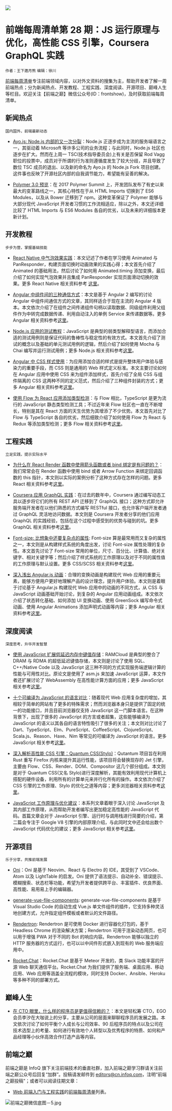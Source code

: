![](http://upload-images.jianshu.io/upload_images/1647496-0d741a0c1cd8e9ef.jpg?imageMogr2/auto-orient/strip%7CimageView2/2/w/1240)

# 前端每周清单第 28 期：JS 运行原理与优化，高性能 CSS 引擎，Coursera GraphQL 实践

`作者：王下邀月熊` `编辑：徐川`

[前端每周清单](http://www.infoq.com/cn/FE-Weekly)专注前端领域内容，以对外文资料的搜集为主，帮助开发者了解一周前端热点；分为新闻热点、开发教程、工程实践、深度阅读、开源项目、巅峰人生等栏目。欢迎关注【前端之巅】微信公众号(ID：frontshow)，及时获取前端每周清单。

## 新闻热点

`国内国外，前端最新动态`

- [Ayo.js: Node.js 内部的又一次分裂](https://parg.co/bTj)：Node.js 正逐步成为主流的服务端语言之一，其驱动着 Microsoft 等许多公司的业务流程；与此同时，Node.js 社区也逐步在扩大。然而在上周一 TSC(技术指导委员会)上有关是否保留 Rod Vagg 职位的投票中，成员对于所谓的行为准则遵循度发生了较大分歧，并且导致了数位 TSC 成员的退出、以及新的命名为 Ayo.js 的 Node.js Fork 项目创建。这件事也反映了开源社区内部的自我调节能力，希望能有妥善的解决。

- [Polymer 3.0 预览](https://www.polymer-project.org/blog/2017-08-22-npm-modules)：在 2017 Polymer Summit 上，开发团队发布了有史以来最大的变革路线之一，其核心特性在于从 HTML Imports 切换到了 ES6 Modules，以及从 Bower 迁移到了 npm。这种变革保证了 Polymer 能够与大部分现代 JavaScript 开发者习惯的工作流相适应，除以之外，本文还详细比较了 HTML Imports 与 ES6 Modules 各自的优劣，以及未来的详细版本更新计划。

## 开发教程

`步步为营，掌握基础技能`

- [React Native 中气泡效果实践](https://parg.co/bTi)：本文记述了作者在学习使用 Animated 与 PanResponder，构建页面切换时动画效果的实践心得；本文首先介绍了 Animated 的基础用法，然后讨论了如何用 Animated.timing 添加变换，最后介绍了如何实现气泡效果并且集成 PanResponder 实现页面滑动切换的效果。更多 React Native 相关资料参考 [这里](https://parg.co/bV4)。

- [Angular 中组件间的三种通信方式](https://parg.co/bTL)：本文是基于 Angular 2 编写的讨论 Angular 中组件间通信方式的文章，其同样适合于现在主流的 Angular 4 版本。本文依次介绍了在组件之间传递组件句柄以读取数据、同级组件利用父组件作为中转完成数据传递、利用自动注入的单例 Service 来传递数据等。更多 Angular 相关资料参考[这里](https://parg.co/bT2)。

- [Node.js 应用的测试教程](https://parg.co/bTy)：JavaScript 是典型的弱类型解释型语言，而添加合适的测试用例则是保证代码的鲁棒性与稳定性的有效方式。本文首先介绍了测试的概念以及基础的单元测试用例的逻辑，然后介绍了如何使用 Mocha 与 Chai 编写并运行测试用例；更多 Node.js 相关资料参考[这里](https://parg.co/be0)。

- [Angular 中 CSS 样式使用](https://blog.angular.io/the-state-of-css-in-angular-4a52d4bd2700)：为应用添加合适的样式是提升整体用户体验与感染力的重要手段，而 CSS 则是通用的 Web 样式定义标准。本文主要讨论如何在 Angular 应用中使用 CSS 来为组件添加样式，首先介绍了全局 CSS 与组件隔离的 CSS 这两种不同的定义范式，然后介绍了三种组件封装的方式；更多 Angular 相关资料参考[这里](https://parg.co/bT2)。

- [使用 Flow 为 React 应用添加类型检测](https://parg.co/bTF)：与 Flow 相比，TypeScript 是更为流行的 JavaScript 静态类型检测工具；不过近年来 Flow 社区也一直在不断增长，特别是其在 React 方面的天生优势为其增添了不少优势。本文首先对比了 Flow 与 TypeScript 各自的优劣，然后细致介绍了如何使用 Flow 为 React 与 Redux 等添加类型检测；更多 Flow 相关资料参考[这里](https://parg.co/bzM)。

## 工程实践

`立足实践，提示实际水平`

- [为什么在 React Render 函数中使用箭头函数或者 bind 绑定是有问题的？](https://parg.co/bTJ)：我们常常会在 Render 函数中使用 bind 或者 Arrow Function 来绑定回调函数的 this 指针，本文则以实际的案例分析了这种方式存在怎样的问题。更多 React 相关资料参考[这里](https://parg.co/bM1)。

- [Coursera 应用 GraphQL 实践](https://parg.co/bTX)：在过去的数年中，Coursera 通过编写动态工具以逐步将它们的所有 REST API 迁移到了 GraphQL 接口；这种方式即允许服务端开发者在以他们熟悉的方式编写 RESTful 接口，也允许客户端开发者通过 GraphQL 灵活地访问数据。本文则是 Coursera 开发者分享的他们应用 GraphQL 的实践经验，包括在这个过程中感受到的优势与碰到的坑。更多 GraphQL 相关资料参考[这里](https://parg.co/b1e)。

- [Font-size: 比想象中还要复杂点的属性](https://parg.co/bTe): Font-size 算是最常用而又复杂的属性之一，本文则是从构建样式系统的角度出发，讨论 Font-size 属性处理的复杂性。本文首先讨论了 Font-size 常用的单位，尺寸、百分比、计算值、绝对关键字、相对关键字等；然后介绍了样式系统的工作原理以及对于不同的属性值的工作原理与默认设置。更多 CSS/SCSS 相关资料参考[这里](https://parg.co/baH)。

- [深入浅出 Angular.js 动画](https://parg.co/bTI)：合理的变换动画是构建现代 Web 应用的重要元素，能够方便用户更好地理解产品的设计理念，提升用户体验。本文则是着眼于讨论基于 Angular.js 构建现代 Web 应用中的动画的不同方式，从 CSS 与 JavaScript 动画基础开始讨论，到复杂的 Angular 应用动画组成。本文依次介绍了状态转化基础、如何添加 UI 变换动画、使用 GreenSock 编写命令式动画、使用 Angular Animations 添加声明式动画等内容；更多 Angular 相关资料参考[这里](https://parg.co/bT2)。

## 深度阅读

`深度思考，升华开发智慧`

- [使用 JavaScript 扩展低延迟内存中键值存储](https://parg.co/bTv)：RAMCloud 是典型的整合了 DRAM 与 RDMA 的超低延迟键值存储，本文则是讨论了使用 SQL、C++/Native Code 以及 JavaScript 这三种不同的方式实现服务端逻辑计算的性能与可用性对比。原论文是使用了 asm.js 来加速 JavaScript 运算，本文作者还扩展讨论了 WebAssembly 在高性能计算方面的应用；更多 JavaScript 相关参考[这里](https://parg.co/b2O)。

- [十个可编译为 JavaScript 的语言对比](https://parg.co/bT9)：随着现代 Web 应用复杂度的增加，其相较于简单的网站有了更多的特殊需求；然而浏览器本身只是提供了固定的统一的功能接口，并且目前浏览器仅支持 JavaScript 这一门脚本语言。在这种背景下，出现了很多的 JavaScript 的方言或者超集，这些能够编译为 JavaScript 的语义以其各自的语言特性吸引了很多的关注；本文则对比讨论了 Dart、TypeScript、Elm、PureScript、CoffeeScript、ClojureScript、Scala.js、Reason、Haxe、Nim 等常见的可编译为 JavaScript 的语言。更多 JavaScript 相关参考[这里](https://parg.co/b2O)。

- [深入解析高性能 CSS 引擎：Quantum CSS(Stylo)](https://parg.co/bTa)：Qutantum 项目旨在利用 Rust 重写 Firefox 内核来提升其运行性能，该项目将会替换现存的 Jet 引擎，主要由 Flow、CSS、Render、DOM、Compositor 这几个部分组成。本文则是对于 Quantum CSS(又名 Stylo)进行深度解析，其能有效利用现代计算机上搭配的硬件设备，利用所有的计算单元来并行化所有的操作。本文依次介绍了 CSS 引擎的工作原理、Stylo 的优化之道等内容；更多浏览器相关资料参考[这里](https://parg.co/btv)。

- [JavaScript 工作原理与优化建议](https://parg.co/bTg)：本系列文章着眼于深入讨论 JavaScript 及其内部工作原理，从而帮助开发者编写出更加稳定高性能的 JavaScript 代码。首篇文章会对于 JavaScript 引擎、运行时与调用栈进行简要的介绍，第二篇会专注于 Google V8 引擎的内部原理介绍，与此同时文中还会给出数个 JavaScript 代码优化的建议；更多 JavaScript 相关参考[这里](https://parg.co/b2O)。

## 开源项目

`乐于分享，共推前端发展`

- [Oni](https://github.com/extr0py/oni)：Oni 是基于 Neovim、React 与 Electro 的 IDE，其受到了 VSCode、Atom 以及 LightTable 的启发。Oni 提供了语法提示、自动补全、错误提示、模糊搜索、状态栏等功能，希望为开发者提供跨平台、丰富插件、优良界面、高性能、易用易上手的编辑器。

- [generate-vue-file-components](https://vuejsfeed.com/blog/extension-for-visual-code-to-generate-vue-file-components): generate-vue-file-components 是基于 Visual Studio Code 的自动生成 Vue.js 单文件组件的插件，它支持多种灵活地创建方式，允许指定组件模板或者默认的文件路径。

- [Rendertron](https://github.com/GoogleChrome/rendertron): Rendertron 是可使用 Docker 进行容器化打包的，基于 Headless Chrome 的渲染解决方案；Rendertron 可用于渲染动态网页，也可以用于增强 PWA 对于不同的 Bot 的响应内容。Rendertron 能够以独立的 HTTP 服务器的方式运行，也可以以中间件形式嵌入到现有的 Web 服务端应用中。

- [Rocket.Chat](https://github.com/RocketChat/Rocket.Chat)：Rocket.Chat 是基于 Meteor 开发的，类 Slack 功能丰富的开源 Web 聊天通信平台。Rocket.Chat 为我们提供了服务端、桌面应用、移动应用、Web 应用等涵盖全流程的模块，同时支持 Docker、Ansible、Heroku 等多种不同的部署方式。

## 巅峰人生

- [在 CTO 眼里，什么样的程序员是更值得信赖的？](https://parg.co/bTk)：本文是轻松筹 CTO，EGO 会员李汐在大咖说上的分享，主要从公司的层面来聊聊程序员的发展之路。本文依次讨论了如何平衡个人成长与公司效率、90 后程序员的特点以及公司在技术选型上的考量、如何进行有效地个人转型以及优秀程序的特质、如何和产品经理等小伙伴高效合作打造产品等内容。

## 前端之巅

前端之巅是 InfoQ 旗下关注前端技术的垂直社群，加入前端之巅学习群请关注前端之巅公众号后回复“加群”。投稿请发邮件到 editors@cn.infoq.com，注明“前端之巅投稿”；或者可以阅读往期文章：

- [ Web 前端入门与工程实践](https://github.com/wx-chevalier/Web-Development-And-Engineering-Practices)的[前端每周清单](https://parg.co/bh1)列表。

![前端之巅微信底图－5.jpg](http://upload-images.jianshu.io/upload_images/1647496-01712a993d2b23de.jpg?imageMogr2/auto-orient/strip%7CimageView2/2/w/1240)
